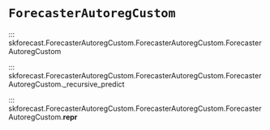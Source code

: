# `ForecasterAutoregCustom`

::: skforecast.ForecasterAutoregCustom.ForecasterAutoregCustom.ForecasterAutoregCustom

::: skforecast.ForecasterAutoregCustom.ForecasterAutoregCustom.ForecasterAutoregCustom._recursive_predict

::: skforecast.ForecasterAutoregCustom.ForecasterAutoregCustom.ForecasterAutoregCustom.__repr__